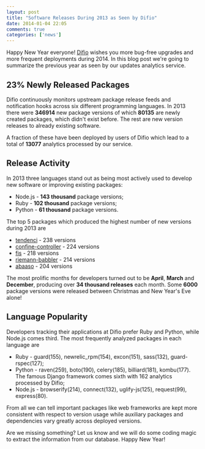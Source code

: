 ```yaml
---
layout: post
title: "Software Releases During 2013 as Seen by Difio"
date: 2014-01-04 22:05
comments: true
categories: ['news']
---
```


Happy New Year everyone! [Difio](http://www.dif.io) wishes you more bug-free
upgrades and more frequent deployments during 2014. In this blog post we're going
to summarize the previous year as seen by our updates analytics service.


23% Newly Released Packages
---------------------------

Difio continuously monitors upstream package release feeds and notification hooks
across six different programming languages. In 2013 there were **346914**
new package versions of which **80135** are newly created packages, which
didn't exist before. The rest are new version releases to already existing
software.

A fraction of these have been deployed by users of Difio which lead to a total
of **13077** analytics processed by our service.



Release Activity
----------------

In 2013 three languages stand out as being most actively used to develop new
software or improving existing packages:

* Node.js -  **143 thousand** package versions;
* Ruby - **102 thousand** package versions;
* Python - **61 thousand** package versions.

The top 5 packages which produced the highest number of new versions during 2013 are

* [tendenci](https://pypi.python.org/pypi/tendenci) - 238 versions
* [confine-controller](https://pypi.python.org/pypi/confine-controller) - 224 versions
* [fis](https://npmjs.org/package/fis) - 218 versions
* [riemann-babbler](https://rubygems.org/gems/riemann-babbler) - 214 versions
* [abaaso](https://npmjs.org/package/abaaso) - 204 versions


The most prolific months for developers turned out to be **April**, **March** and **December**,
producing over **34 thousand releases** each month. Some **6000** package versions were released
between Christmas and New Year's Eve alone!


Language Popularity
-------------------

Developers tracking their applications at Difio prefer Ruby and Python,
while Node.js comes third. The most frequently analyzed packages in each
language are

* Ruby - guard(155), newrelic_rpm(154), excon(151), sass(132), guard-rspec(127);
* Python - raven(259), boto(190), celery(185), billiard(181), kombu(177). The famous
Django framework comes sixth with 162 analytics processed by Difio;
* Node.js - browserify(214), connect(132), uglify-js(125), request(99), express(80).


From all we can tell important packages like web frameworks are kept more consistent
with respect to version usage while auxiliary packages and dependencies vary greatly
across deployed versions.


Are we missing something? Let us know and we will do some coding magic to extract
the information from our database. Happy New Year!
